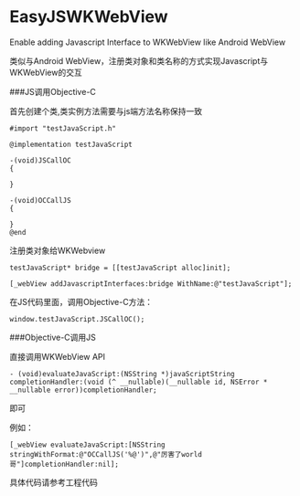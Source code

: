 # EasyJSWKWebView

Enable adding Javascript Interface to WKWebView like Android WebView


类似与Android WebView，注册类对象和类名称的方式实现Javascript与WKWebView的交互

###JS调用Objective-C

首先创建个类,类实例方法需要与js端方法名称保持一致

    #import "testJavaScript.h"

    @implementation testJavaScript

    -(void)JSCallOC
    {
   
    }

    -(void)OCCallJS
    {
    
    }
    @end
    
 注册类对象给WKWebview
 
    testJavaScript* bridge = [[testJavaScript alloc]init];
    
    [_webView addJavascriptInterfaces:bridge WithName:@"testJavaScript"];   
    

在JS代码里面，调用Objective-C方法：

    window.testJavaScript.JSCallOC();
    
    
    
###Objective-C调用JS
   
   直接调用WKWebView API 
   
    - (void)evaluateJavaScript:(NSString *)javaScriptString completionHandler:(void (^ __nullable)(__nullable id, NSError * __nullable error))completionHandler;  
  即可  
  
  
  例如：
  
    [_webView evaluateJavaScript:[NSString  stringWithFormat:@"OCCallJS('%@')",@"厉害了world哥"]completionHandler:nil];


具体代码请参考工程代码
